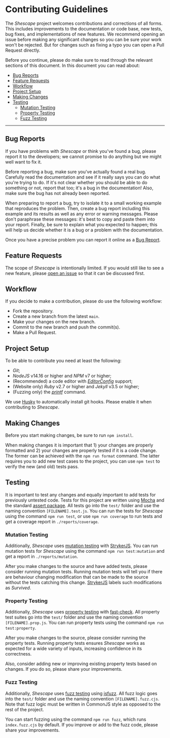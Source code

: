 # Contributing Guidelines

The _Shescape_ project welcomes contributions and corrections of all forms. This
includes improvements to the documentation or code base, new tests, bug fixes,
and implementations of new features. We recommend opening an issue before making
any significant changes so you can be sure your work won't be rejected. But for
changes such as fixing a typo you can open a Pull Request directly.

Before you continue, please do make sure to read through the relevant sections
of this document. In this document you can read about:

- [Bug Reports](#bug-reports)
- [Feature Requests](#feature-requests)
- [Workflow](#workflow)
- [Project Setup](#project-setup)
- [Making Changes](#making-changes)
- [Testing](#testing)
  - [Mutation Testing](#mutation-testing)
  - [Property Testing](#property-testing)
  - [Fuzz Testing](#fuzz-testing)

---

## Bug Reports

If you have problems with _Shescape_ or think you've found a bug, please report
it to the developers; we cannot promise to do anything but we might well want to
fix it.

Before reporting a bug, make sure you've actually found a real bug. Carefully
read the documentation and see if it really says you can do what you're trying
to do. If it's not clear whether you should be able to do something or not,
report that too; it's a bug in the documentation! Also, make sure the bug has
not already been reported.

When preparing to report a bug, try to isolate it to a small working example
that reproduces the problem. Then, create a bug report including this example
and its results as well as any error or warning messages. Please don't
paraphrase these messages: it's best to copy and paste them into your report.
Finally, be sure to explain what you expected to happen; this will help us
decide whether it is a bug or a problem with the documentation.

Once you have a precise problem you can report it online as a [Bug Report].

## Feature Requests

The scope of _Shescape_ is intentionally limited. If you would still like to see
a new feature, please [open an issue] so that it can be discussed first.

## Workflow

If you decide to make a contribution, please do use the following workflow:

- Fork the repository.
- Create a new branch from the latest `main`.
- Make your changes on the new branch.
- Commit to the new branch and push the commit(s).
- Make a Pull Request.

## Project Setup

To be able to contribute you need at least the following:

- _Git_;
- _NodeJS_ v14.16 or higher and _NPM_ v7 or higher;
- (Recommended) a code editor with _[EditorConfig]_ support;
- (Website only) _Ruby_ v2.7 or higher and _Jekyll_ v3.5 or higher;
- (Fuzzing only) the _[printf]_ command.

We use [Husky] to automatically install git hooks. Please enable it when
contributing to _Shescape_.

## Making Changes

Before you start making changes, be sure to run `npm install`.

When making changes it is important that 1) your changes are properly formatted
and 2) your changes are properly tested if it is a code change. The former can
be achieved with the `npm run format` command. The latter requires you to add
new test cases to the project, you can use `npm test` to verify the new (and
old) tests pass.

## Testing

It is important to test any changes and equally important to add tests for
previously untested code. Tests for this project are written using [Mocha] and
the standard [assert package]. All tests go into the `test/` folder and use the
naming convention `[FILENAME].test.js`. You can run the tests for _Shescape_
using the command `npm run test`, or use `npm run coverage` to run tests and get
a coverage report in `./reports/coverage`.

### Mutation Testing

Additionally, _Shescape_ uses [mutation testing] with [StrykerJS]. You can run
mutation tests for _Shescape_ using the command `npm run test:mutation` and get
a report in `./reports/mutation`.

After you make changes to the source and have added tests, please consider
running mutation tests. Running mutation tests will tell you if there are
behaviour changing modification that can be made to the source without the tests
catching this change. [StrykerJS] labels such modifications as _Survived_.

### Property Testing

Additionally, _Shescape_ uses [property testing] with [fast-check]. All property
test suites go into the `test/` folder and use the naming convention
`[FILENAME].prop.js`. You can run property tests using the command
`npm run test:property`.

After you make changes to the source, please consider running the property
tests. Running property tests ensures _Shescape_ works as expected for a wide
variety of inputs, increasing confidence in its correctness.

Also, consider adding new or improving existing property tests based on changes.
If you do so, please share your improvements.

### Fuzz Testing

Additionally, _Shescape_ uses [fuzz testing] using [jsfuzz]. All fuzz logic goes
into the `test/` folder and use the naming convention `[FILENAME].fuzz.cjs`.
Note that fuzz logic must be written in CommonJS style as opposed to the rest of
the project.

You can start fuzzing using the command `npm run fuzz`, which runs
`index.fuzz.cjs` by default. If you improve or add to the fuzz code, please
share your improvements.

[assert package]: https://nodejs.org/api/assert.html
[bug report]: https://github.com/ericcornelissen/shescape/issues/new?labels=bug&template=bug_report.md
[editorconfig]: https://editorconfig.org/
[fast-check]: https://www.npmjs.com/package/fast-check
[fuzz testing]: https://en.wikipedia.org/wiki/Fuzzing
[husky]: https://github.com/typicode/husky
[jsfuzz]: https://gitlab.com/gitlab-org/security-products/analyzers/fuzzers/jsfuzz
[mocha]: https://mochajs.org/
[mutation testing]: https://en.wikipedia.org/wiki/Mutation_testing
[open an issue]: https://github.com/ericcornelissen/shescape/issues/new/choose
[property testing]: https://en.wikipedia.org/wiki/Property_testing
[printf]: https://en.wikipedia.org/wiki/Printf_(Unix)
[strykerjs]: https://stryker-mutator.io/
